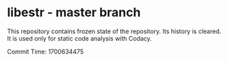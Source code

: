 # libestr - master branch

This repository contains frozen state of the repository.
Its history is cleared. It is used only for static code
analysis with Codacy.

Commit Time: 1700634475